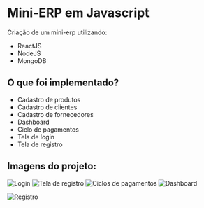 # Mini-ERP em Javascript

Criação de um mini-erp utilizando:
- ReactJS
- NodeJS
- MongoDB




## O que foi implementado?

- Cadastro de produtos
- Cadastro de clientes
- Cadastro de fornecedores
- Dashboard
- Ciclo de pagamentos
- Tela de login
- Tela de registro

## Imagens do projeto:
![Login](https://i.ibb.co/vHVPGY7/Login.png)
![Tela de registro](https://i.ibb.co/0MjrF7y/Registro.png)
![Ciclos de pagamentos](https://i.ibb.co/qFCc7SX/Ciclo-Pagto.png)
![Dashboard](https://i.ibb.co/fkdGjTN/Dash-Board.png)

![Registro](https://i.ibb.co/jb6yXy5/Cadastro.png)

